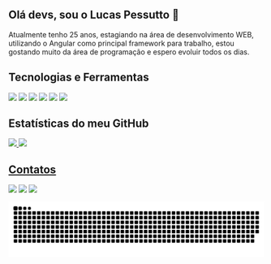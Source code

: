## Olá devs, sou o Lucas Pessutto 👋

<p>Atualmente tenho 25 anos, estagiando na área de desenvolvimento WEB, utilizando o Angular como principal framework para trabalho, estou gostando muito da área de programação e espero evoluir todos os dias.</p>

## Tecnologias e Ferramentas

<p>
  <img width="50px" src="https://cdn.jsdelivr.net/gh/devicons/devicon/icons/angularjs/angularjs-original.svg" />
  <img width="50px" src="https://user-images.githubusercontent.com/2730609/49487139-07392080-f7f6-11e8-96b1-e19e8be696c4.png" />
  <img width="50px" src="https://cdn.jsdelivr.net/gh/devicons/devicon/icons/git/git-original.svg" />
  <img width="50px" src="https://cdn.jsdelivr.net/gh/devicons/devicon/icons/github/github-original.svg" />
  <img width="50px" src="https://cdn.jsdelivr.net/gh/devicons/devicon/icons/typescript/typescript-original.svg" />
  <img width="50px" src="https://cdn.jsdelivr.net/gh/devicons/devicon/icons/jasmine/jasmine-plain.svg" />
</p>

## Estatísticas do meu GitHub
<div>
  <a href="https://github.com/LucasPessutto">
  <img height="180em" src="https://github-readme-stats.vercel.app/api/top-langs/?username=LucasPessutto&layout=compact&langs_count=7&theme=dracula"/>
  <img height="180em" src="https://github-readme-stats.vercel.app/api?username=LucasPessutto&show_icons=true&theme=dracula&include_all_commits=true&count_private=true"/>
</div>
  
## Contatos
<div>
<a href="https://instagram.com/lucas.pessutto" target="_blank"><img src="https://img.shields.io/badge/-Instagram-%23E4405F?style=for-the-badge&logo=instagram&logoColor=white" target="_blank"></a>
<a href = "mailto:lucas.pessutto1@gmail.com"><img src="https://img.shields.io/badge/Gmail-D14836?style=for-the-badge&logo=gmail&logoColor=white" target="_blank"></a>
<a href="https://www.linkedin.com/in/lucas-henrique-pessutto-5b3b80185/" target="_blank"><img src="https://img.shields.io/badge/-LinkedIn-%230077B5?style=for-the-badge&logo=linkedin&logoColor=white" target="_blank"></a>   
</div>

  ![Snake animation](https://github.com/LucasPessutto/LucasPessutto/blob/output/github-contribution-grid-snake.svg)

